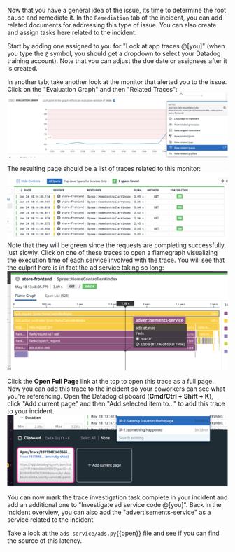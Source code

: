 Now that you have a general idea of the issue, its time to determine the root cause and remediate it. In the `Remediation` tab of the incident, you can add related documents for addressing this type of issue. You can also create and assign tasks here related to the incident.

Start by adding one assigned to you for "Look at app traces @[you]" (when you type the `@` symbol, you should get a dropdown to select your Datadog training account). Note that you can adjust the due date or assignees after it is created.

In another tab, take another look at the monitor that alerted you to the issue. Click on the "Evaluation Graph" and then "Related Traces":
![Related Traces](assets/related_traces.png)

The resulting page should be a list of traces related to this monitor:
![Traces Table](assets/traces_table.png)
Note that they will be green since the requests are completing successfully, just slowly. Click on one of these traces to open a flamegraph visualizing the execution time of each service involved with the trace. You will see that the culprit here is in fact the ad service taking so long:
![Detailed Trace](assets/trace.png)

Click the **Open Full Page** link at the top to open this trace as a full page. Now you can add this trace to the incident so your coworkers can see what you're referencing. Open the Datadog clipboard (**Cmd/Ctrl + Shift + K**), click "Add current page" and then "Add selected item to..." to add this trace to your incident.
![Add Trace](assets/trace_cb.png)

You can now mark the trace investigation task complete in your incident and add an additional one to "Investigate ad service code @[you]". Back in the incident overview, you can also add the "advertisements-service" as a service related to the incident.

Take a look at the `ads-service/ads.py`{{open}} file and see if you can find the source of this latency. 